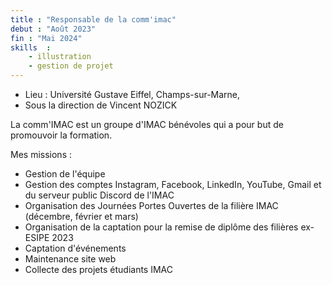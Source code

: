 ```yaml
---
title : "Responsable de la comm'imac"
debut : "Août 2023"
fin : "Mai 2024"
skills  :
    - illustration
    - gestion de projet
---
```


- Lieu : Université Gustave Eiffel, Champs-sur-Marne,
- Sous la direction de Vincent NOZICK  

La comm'IMAC est un groupe d'IMAC bénévoles qui a pour but de promouvoir la formation.

Mes missions :

- Gestion de l'équipe
- Gestion des comptes Instagram, Facebook, LinkedIn, YouTube, Gmail et du serveur public Discord de l'IMAC
- Organisation des Journées Portes Ouvertes de la filière IMAC (décembre, février et mars)
- Organisation de la captation pour la remise de diplôme des filières ex-ESIPE 2023
- Captation d'événements
- Maintenance site web
- Collecte des projets étudiants IMAC
